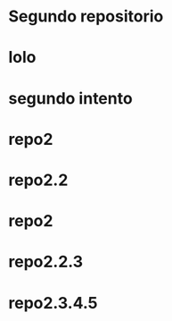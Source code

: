 # Segundo repositorio
 # lolo 
 # segundo intento 
 # repo2 
 # repo2.2 
 # repo2 
 # repo2.2.3 
 # repo2.3.4.5 
